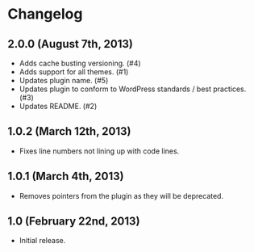 # Changelog

## 2.0.0 (August 7th, 2013)

* Adds cache busting versioning. (#4)
* Adds support for all themes. (#1)
* Updates plugin name. (#5)
* Updates plugin to conform to WordPress standards / best practices. (#3)
* Updates README. (#2)

## 1.0.2 (March 12th, 2013)

* Fixes line numbers not lining up with code lines.
 
## 1.0.1 (March 4th, 2013)

* Removes pointers from the plugin as they will be deprecated.

## 1.0 (February 22nd, 2013)

* Initial release.